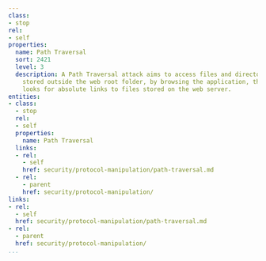 ```yaml
---
class:
- stop
rel:
- self
properties:
  name: Path Traversal
  sort: 2421
  level: 3
  description: A Path Traversal attack aims to access files and directories that are
    stored outside the web root folder, by browsing the application, the attacker
    looks for absolute links to files stored on the web server.
entities:
- class:
  - stop
  rel:
  - self
  properties:
    name: Path Traversal
  links:
  - rel:
    - self
    href: security/protocol-manipulation/path-traversal.md
  - rel:
    - parent
    href: security/protocol-manipulation/
links:
- rel:
  - self
  href: security/protocol-manipulation/path-traversal.md
- rel:
  - parent
  href: security/protocol-manipulation/
...
```

